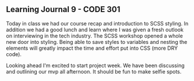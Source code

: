 ## Learning Journal 9 - CODE 301

Today in class we had our course recap and introduction to SCSS styling. In addition we had a good lunch and learn where I was given a fresh outlook on interviewing in the tech industry. The SCSS workshop opened a whole new door into styling. Being able to save styles to variables and nesting the elements will greatly impact the time and effort put into CSS (more DRY code).

Looking ahead I'm excited to start project week. We have been discussing and outlining our mvp all afternoon. It should be fun to make selfie spots. 
